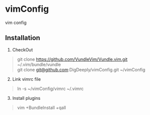 # vimConfig
vim config

Installation
---------------------
1. CheckOut

>	git clone https://github.com/VundleVim/Vundle.vim.git ~/.vim/bundle/vundle    
>	git clone git@github.com:DigDeeply/vimConfig.git	~/vimConfig

2. Link vimrc file

>	ln -s ~/vimConfig/vimrc ~/.vimrc

3. Install plugins

>	vim +BundleInstall +qall

